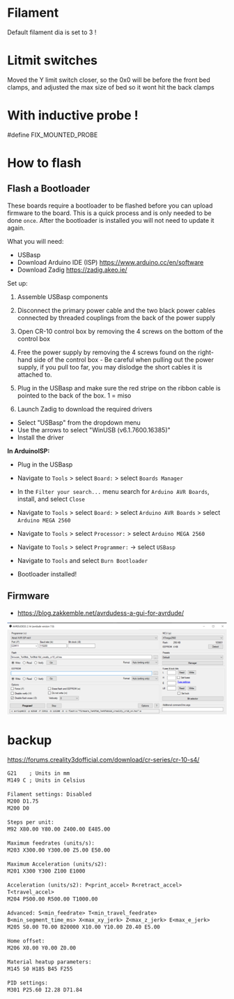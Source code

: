 # Filament
Default filament dia is set to 3 !

# Litmit switches
Moved the Y limit switch closer, so the 0x0 will be before the front bed clamps, and adjusted the max size of bed so it wont hit the back clamps

# With inductive probe !
#define FIX_MOUNTED_PROBE

# How to flash

## Flash a Bootloader
<!-- https://www.reddit.com/r/CR10/comments/nkfbtq/cr10_usbtinyisp_arduinoisp_usb_bootloader/    -->
<!-- https://support.th3dstudio.com/helpcenter/creality-v2-0-v2-1-v2-2-board-atmel-2560-icsp-programming-header-pinout/ -->

These boards require a bootloader to be flashed before you can upload firmware to the board. This is a quick process and is only needed to be done `once`. After the bootloader is installed you will not need to update it again.

What you will need:

- USBasp
- Download Arduino IDE (ISP) https://www.arduino.cc/en/software
- Download Zadig https://zadig.akeo.ie/

Set up:

1. Assemble USBasp components

2. Disconnect the primary power cable and the two black power cables connected by threaded couplings from the back of the power supply

3. Open CR-10 control box by removing the 4 screws on the bottom of the control box

4. Free the power supply by removing the 4 screws found on the right-hand side of the control box - Be careful when pulling out the power supply, if you pull too far, you may dislodge the short cables it is attached to.

6. Plug in the USBasp and make sure the red stripe on the ribbon cable is pointed to the back of the box. 1 = miso

7. Launch Zadig to download the required drivers

- Select "USBasp" from the dropdown menu
- Use the arrows to select "WinUSB (v6.1.7600.16385)"
- Install the driver

**In ArduinoISP:**

- Plug in the USBasp

- Navigate to `Tools` > select `Board:` > select `Boards Manager`

- In the `Filter your search...` menu search for `Arduino AVR Boards`, install, and select `Close`

- Navigate to `Tools` > select `Board:` > select `Arduino AVR Boards` > select `Arduino MEGA 2560`

- Navigate to `Tools` > select `Processor:` > select `Arduino MEGA 2560`

- Navigate to `Tools` > select `Programmer:` -> select `USBasp`

- Navigate to `Tools` and select `Burn Bootloader`

- Bootloader installed!

## Firmware

- https://blog.zakkemble.net/avrdudess-a-gui-for-avrdude/

![This is an image](5.png)


# backup
https://forums.creality3dofficial.com/download/cr-series/cr-10-s4/

```
G21    ; Units in mm
M149 C ; Units in Celsius

Filament settings: Disabled
M200 D1.75
M200 D0

Steps per unit:
M92 X80.00 Y80.00 Z400.00 E485.00

Maximum feedrates (units/s):
M203 X300.00 Y300.00 Z5.00 E50.00

Maximum Acceleration (units/s2):
M201 X300 Y300 Z100 E1000

Acceleration (units/s2): P<print_accel> R<retract_accel> T<travel_accel>
M204 P500.00 R500.00 T1000.00

Advanced: S<min_feedrate> T<min_travel_feedrate> B<min_segment_time_ms> X<max_xy_jerk> Z<max_z_jerk> E<max_e_jerk>
M205 S0.00 T0.00 B20000 X10.00 Y10.00 Z0.40 E5.00

Home offset:
M206 X0.00 Y0.00 Z0.00

Material heatup parameters:
M145 S0 H185 B45 F255

PID settings:
M301 P25.60 I2.28 D71.84
```
